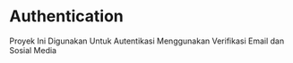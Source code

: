 # Authentication
Proyek Ini Digunakan Untuk Autentikasi Menggunakan Verifikasi Email dan Sosial Media
